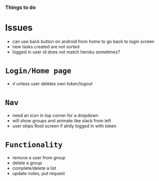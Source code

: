 ### Things to do

# Issues

- can use back button on android from home to go back to login screen
- new tasks created are not sorted
- logged in user id does not match heroku sometimes?

# `Login/Home page`

- √ unless user deletes own token/logout

# `Nav`

- need an icon in top corner for a dropdown
- will show groups and animate like slack from left
- user skips Root screen if alrdy logged in with token

# `Functionality`

- remove a user from group
- delete a group
- complete/delete a list
- update notes, put request
